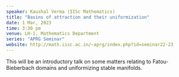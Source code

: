 ```yaml
---
speaker: Kaushal Verma (IISc Mathematics)
title: "Basins of attraction and their uniformization"
date: 1 Mar, 2023
time: 3:30 pm
venue: LH-1, Mathematics Department
series: "APRG Seminar"
website: http://math.iisc.ac.in/~aprg/index.php?id=seminar22-23
---
```


This will be an introductory talk on some matters relating to
Fatou-Bieberbach domains and uniformizing stable manifolds.
